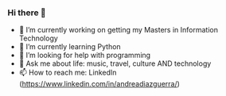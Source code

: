 ### Hi there 👋


- 🔭 I’m currently working on getting my Masters in Information Technology
- 🌱 I’m currently learning Python
- 🤔 I’m looking for help with programming
- 💬 Ask me about life: music, travel, culture AND technology 
- 📫 How to reach me: LinkedIn (https://www.linkedin.com/in/andreadiazguerra/) 

